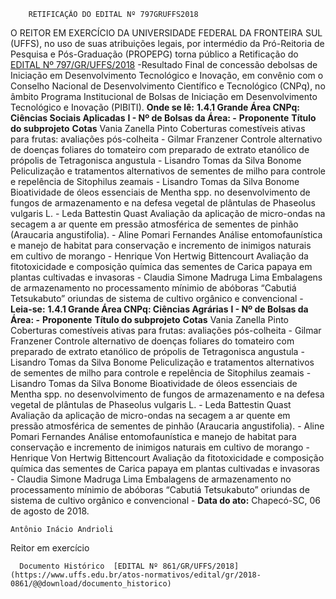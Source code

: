         RETIFICAÇÃO DO EDITAL Nº 797GRUFFS2018  

 O REITOR EM EXERCÍCIO DA UNIVERSIDADE FEDERAL DA FRONTEIRA SUL (UFFS), no uso de suas atribuições legais, por intermédio da Pró-Reitoria de Pesquisa e Pós-Graduação (PROPEPG) torna público a Retificação do [EDITAL Nº 797/GR/UFFS/2018](https://www.uffs.edu.br/atos-normativos/edital/gr/2018-0797)  -Resultado Final de concessão debolsas de Iniciação em Desenvolvimento Tecnológico e Inovação, em convênio com o Conselho Nacional de Desenvolvimento Científico e Tecnológico (CNPq), no âmbito Programa Institucional de Bolsas de Iniciação em Desenvolvimento Tecnológico e Inovação (PIBITI).   **Onde se lê:**  **1.4.1 Grande Área CNPq: Ciências Sociais Aplicadas**  **I - Nº de Bolsas da Área: -**      **Proponente**    **Título do subprojeto**    **Cotas**      Vania Zanella Pinto   Coberturas comestíveis ativas para frutas: avaliações pós-colheita   -     Gilmar Franzener   Controle alternativo de doenças foliares do tomateiro com preparado de extrato etanólico de própolis de Tetragonisca angustula   -     Lisandro Tomas da Silva Bonome   Peliculização e tratamentos alternativos de sementes de milho para controle e repelência de Sitophilus zeamais   -     Lisandro Tomas da Silva Bonome   Bioatividade de óleos essenciais de Mentha spp. no desenvolvimento de fungos de armazenamento e na defesa vegetal de plântulas de Phaseolus vulgaris L.   -     Leda Battestin Quast   Avaliação da aplicação de micro-ondas na secagem a ar quente em pressão atmosférica de sementes de pinhão (Araucaria angustifolia).   -     Aline Pomari Fernandes   Análise entomofaunística e manejo de habitat para conservação e incremento de inimigos naturais em cultivo de morango   -     Henrique Von Hertwig Bittencourt   Avaliação da fitotoxicidade e composição química das sementes de Carica papaya em plantas cultivadas e invasoras   -     Claudia Simone Madruga Lima   Embalagens de armazenamento no processamento mínimio de abóboras “Cabutiá Tetsukabuto” oriundas de sistema de cultivo orgânico e convencional   -       **Leia-se:**  **1.4.1 Grande Área CNPq: Ciências Agrárias**  **I - Nº de Bolsas da Área: -**      **Proponente**    **Título do subprojeto**    **Cotas**      Vania Zanella Pinto   Coberturas comestíveis ativas para frutas: avaliações pós-colheita   -     Gilmar Franzener   Controle alternativo de doenças foliares do tomateiro com preparado de extrato etanólico de própolis de Tetragonisca angustula   -     Lisandro Tomas da Silva Bonome   Peliculização e tratamentos alternativos de sementes de milho para controle e repelência de Sitophilus zeamais   -     Lisandro Tomas da Silva Bonome   Bioatividade de óleos essenciais de Mentha spp. no desenvolvimento de fungos de armazenamento e na defesa vegetal de plântulas de Phaseolus vulgaris L.   -     Leda Battestin Quast   Avaliação da aplicação de micro-ondas na secagem a ar quente em pressão atmosférica de sementes de pinhão (Araucaria angustifolia).   -     Aline Pomari Fernandes   Análise entomofaunística e manejo de habitat para conservação e incremento de inimigos naturais em cultivo de morango   -     Henrique Von Hertwig Bittencourt   Avaliação da fitotoxicidade e composição química das sementes de Carica papaya em plantas cultivadas e invasoras   -     Claudia Simone Madruga Lima   Embalagens de armazenamento no processamento mínimio de abóboras “Cabutiá Tetsukabuto” oriundas de sistema de cultivo orgânico e convencional   -          **Data do ato:** Chapecó-SC, 06 de agosto de 2018.   
 

    Antônio Inácio Andrioli   
 Reitor em exercício 

      Documento Histórico  [EDITAL Nº 861/GR/UFFS/2018](https://www.uffs.edu.br/atos-normativos/edital/gr/2018-0861/@@download/documento_historico)     
      